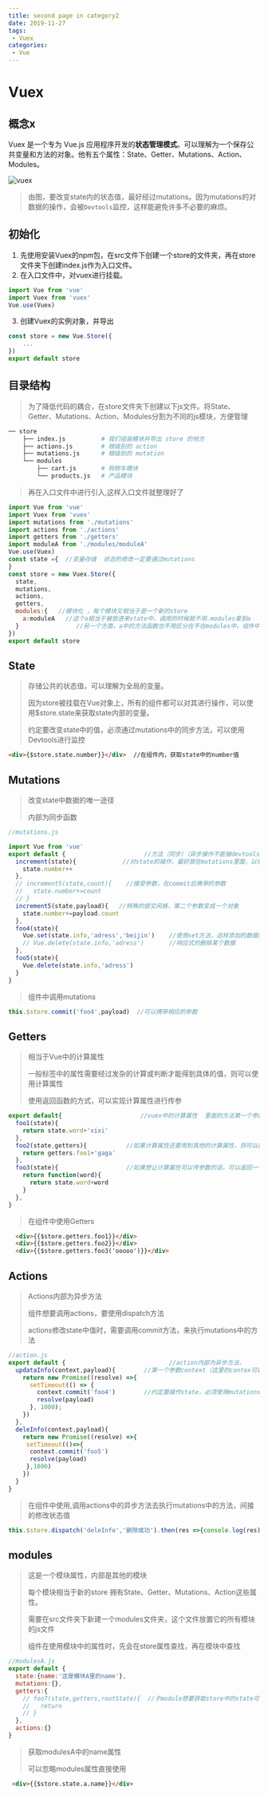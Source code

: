 ```yaml
---
title: second page in category2
date: 2019-11-27
tags:
 - Vuex
categories: 
 - Vue
---
```


# Vuex

## 概念x

Vuex 是一个专为 Vue.js 应用程序开发的**状态管理模式**。可以理解为一个保存公共变量和方法的对象。他有五个属性：State、Getter、Mutations、Action、Modules。

![vuex](https://vuex.vuejs.org/vuex.png)

> 由图，要改变state内的状态值，最好经过mutations。因为mutations的对数据的操作，会被`Devtools`监控，这样能避免许多不必要的麻烦。

## 初始化

1. 先使用安装Vuex的npm包，在src文件下创建一个store的文件夹，再在store文件夹下创建index.js作为入口文件。
2. 在入口文件中，对vuex进行挂载。

```js
import Vue from 'vue'
import Vuex from 'vuex'
Vue.use(Vuex)
```



3. 创建Vuex的实例对象，并导出

```js
const store = new Vue.Store({
    ...
})
export default store
```

## 目录结构

> 为了降低代码的耦合，在store文件夹下创建以下js文件。将State、Getter、Mutations、Action、Modules分割为不同的js模块，方便管理

```bash
── store
    ├── index.js          # 我们组装模块并导出 store 的地方
    ├── actions.js        # 根级别的 action
    ├── mutations.js      # 根级别的 mutation
    └── modules
        ├── cart.js       # 购物车模块
        └── products.js   # 产品模块
```

> 再在入口文件中进行引入,这样入口文件就整理好了

```js
import Vue from 'vue'
import Vuex from 'vuex'
import mutations from './mutations'
import actions from './actions'
import getters from './getters'
import moduleA from './modules/moduleA'
Vue.use(Vuex)
const state ={  //变量存储  状态的修改一定要通过mutations
}
const store = new Vuex.Store({
  state,
  mutations,
  actions,
  getters,  
  modules:{   //模块化 ，每个模块又相当于是一个新的store
    a:moduleA   //这个a相当于被放进来state中，调用的时候就不用.modules拿到a
  }                //另一个方面，a中的方法函数也不用区分在不在modules中，组件中调用commit时，会现在mutations中store中找，然后再去modules中的模块中找
})
export default store
```

## State

> 存储公共的状态值，可以理解为全局的变量。
>
> 因为store被挂载在Vue对象上，所有的组件都可以对其进行操作，可以使用$store.state来获取state内部的变量。
>
> 约定要改变state中的值，必须通过mutations中的同步方法，可以使用Devtools进行监控

```html
<div>{$store.state.number}}</div>  //在组件内，获取state中的number值
```

## Mutations

> 改变state中数据的唯一途径
>
> 内部为同步函数

```js
//mutations.js

import Vue from 'vue'
export default {                      //方法（同步）（异步操作不能被devtools监控）
  increment(state){             //对state的操作，最好放在mutations里面，以便于用devtools进行监听，解决不必要的麻烦
    state.number++
  },
  // increment5(state,count){    //接受参数，在commit后携带的参数
  //   state.number+=count
  // }
  increment5(state,payload){   //特殊的提交风格，第二个参数变成一个对象
    state.number+=payload.count
  },
  foo4(state){
    Vue.set(state.info,'adress','beijin')    //使用set方法，这样添加的数据就可以有数据响应能力（能在界面上及时显示） 
    // Vue.delete(state.info,'adress')       //响应式的删除某个数据
  },
  foo5(state){
    Vue.delete(state.info,'adress')
  }
}
```

> 组件中调用mutations

```js
this.$store.commit('foo4',payload)  //可以携带相应的参数
```

## Getters

> 相当于Vue中的计算属性
>
> 一般标签中的属性需要经过发杂的计算或判断才能得到具体的值，则可以使用计算属性
>
> 使用返回函数的方式，可以实现计算属性进行传参

```js
export default{                      //vuex中的计算属性  里面的方法第一个参数是state，第二参数默认是getters
  foo1(state){
    return state.word+'xixi'
  },
  foo2(state,getters){           //如果计算属性还要用到其他的计算属性，则可以把getters当作参数 在内部使用
    return getters.foo1+'gaga'
  },
  foo3(state){                   //如果想让计算属性可以传参数的话，可以返回一个可以携带参数func
    return function(word){
      return state.word+word
    }
  },
}
```

> 在组件中使用Getters

```html
  <div>{{$store.getters.foo1}}</div>
  <div>{{$store.getters.foo2}}</div>
  <div>{{$store.getters.foo3('ooooo')}}</div>
```

## Actions

> Actions内部为异步方法
>
> 组件想要调用actions，要使用dispatch方法
>
> actions修改state中值时，需要调用commit方法，来执行mutations中的方法

```js
//action.js
export default {                             //action内部为异步方法，
  updataInfo(context,payload){        //第一个参数context（这里的contex可以看作store对象）是必须的，第二个参数是组件调用dispatch传入的第二个参数，
    return new Promise((resolve) =>{  
      setTimeout(() => {
        context.commit('foo4')        //约定要操作state，必须使用mutations中的方法，所以这里还是哟啊调用commit
        resolve(payload)
      }, 1000);
    })
  },
  deleInfo(context,payload){
    return new Promise((resolve) =>{
     setTimeout(()=>{
      context.commit('foo5')
      resolve(payload)
     },1000)
    })
  }
}
```

> 在组件中使用,调用actions中的异步方法去执行mutations中的方法，间接的修改状态值

```js
this.$store.dispatch('deleInfo','删除成功').then(res =>{console.log(res);
```

## modules

> 这是一个模块属性，内部是其他的模块
>
> 每个模块相当于新的store 拥有State、Getter、Mutations、Action这些属性。
>
> 需要在src文件夹下新建一个modules文件夹，这个文件放置它的所有模块的js文件
>
> 组件在使用模块中的属性时，先会在store属性查找，再在模块中查找

```js
//modulesA.js
export default {
  state:{name:'这是模块A里的name'},
  mutations:{},
  getters:{
    // foo7(state,getters,rootState){  //子module想要获取store中的state可以传入rootstate作为参数来代表
    //   return 
    // }
  },
  actions:{}
}
```

> 获取modulesA中的name属性
>
> 可以忽略modules属性直接使用

```html
 <div>{{$store.state.a.name}}</div>
```

